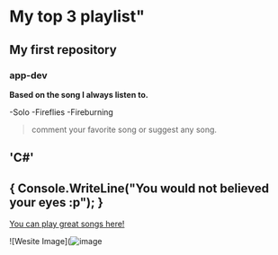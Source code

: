 # My top 3 playlist"
## My first repository
### app-dev

**Based on the song I always listen to.**

-Solo
-Fireflies
-Fireburning

>comment your favorite song or suggest any song.

'C#'
---
{
   Console.WriteLine("You would not believed your eyes :p");
}
---
[You can play great songs here!](https://openpuretuber.com/)

![Wesite Image](![image](https://github.com/ClarkAndrei/app-dev/assets/151939643/dc59a233-b718-4818-9073-4040c593c296)
